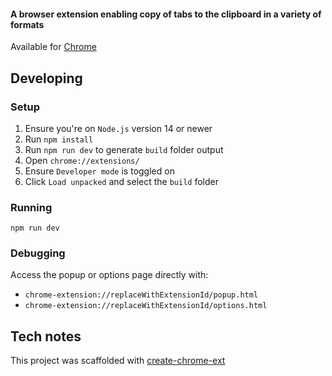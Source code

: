 #### A browser extension enabling copy of tabs to the clipboard in a variety of formats

Available for [Chrome](https://chromewebstore.google.com/detail/tab-copy/micdllihgoppmejpecmkilggmaagfdmb)

## Developing

### Setup

1. Ensure you're on `Node.js` version 14 or newer
2. Run `npm install`
3. Run `npm run dev` to generate `build` folder output
4. Open `chrome://extensions/`
5. Ensure `Developer mode` is toggled on
6. Click `Load unpacked` and select the `build` folder

### Running

```shell
npm run dev
```

### Debugging

Access the popup or options page directly with:

- `chrome-extension://replaceWithExtensionId/popup.html`
- `chrome-extension://replaceWithExtensionId/options.html`

## Tech notes

This project was scaffolded with [create-chrome-ext](https://github.com/guocaoyi/create-chrome-ext)
